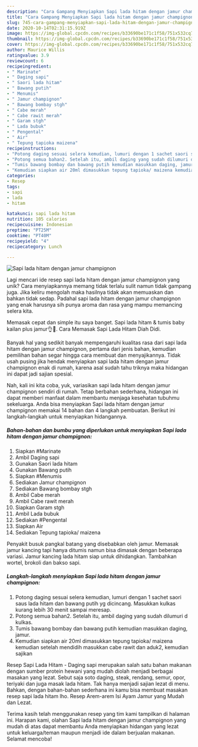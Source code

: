 ```yaml
---
description: "Cara Gampang Menyiapkan Sapi lada hitam dengan jamur champignon Anti Gagal"
title: "Cara Gampang Menyiapkan Sapi lada hitam dengan jamur champignon Anti Gagal"
slug: 745-cara-gampang-menyiapkan-sapi-lada-hitam-dengan-jamur-champignon-anti-gagal
date: 2020-10-14T02:31:15.919Z
image: https://img-global.cpcdn.com/recipes/b33690be171c1f58/751x532cq70/sapi-lada-hitam-dengan-jamur-champignon-foto-resep-utama.jpg
thumbnail: https://img-global.cpcdn.com/recipes/b33690be171c1f58/751x532cq70/sapi-lada-hitam-dengan-jamur-champignon-foto-resep-utama.jpg
cover: https://img-global.cpcdn.com/recipes/b33690be171c1f58/751x532cq70/sapi-lada-hitam-dengan-jamur-champignon-foto-resep-utama.jpg
author: Maurice Willis
ratingvalue: 3.9
reviewcount: 6
recipeingredient:
- " Marinate"
- " Daging sapi"
- " Saori lada hitam"
- " Bawang putih"
- " Menumis"
- " Jamur champignon"
- " Bawang bombay stgh"
- " Cabe merah"
- " Cabe rawit merah"
- " Garam stgh"
- " Lada bubuk"
- " Pengental"
- " Air"
- " Tepung tapioka maizena"
recipeinstructions:
- "Potong daging sesuai selera kemudian, lumuri dengan 1 sachet saori saus lada hitam dan bawang putih yg dicincang. Masukkan kulkas kurang lebih 30 menit sampai meresap."
- "Potong semua bahan2. Setelah itu, ambil daging yang sudah dilumuri d kulkas."
- "Tumis bawang bombay dan bawang putih kemudian masukkan daging, jamur."
- "Kemudian siapkan air 20ml dimasukkan tepung tapioka/ maizena kemudian setelah mendidih masukkan cabe rawit dan aduk2, kemudian sajikan"
categories:
- Resep
tags:
- sapi
- lada
- hitam

katakunci: sapi lada hitam 
nutrition: 105 calories
recipecuisine: Indonesian
preptime: "PT25M"
cooktime: "PT40M"
recipeyield: "4"
recipecategory: Lunch

---
```



![Sapi lada hitam dengan jamur champignon](https://img-global.cpcdn.com/recipes/b33690be171c1f58/751x532cq70/sapi-lada-hitam-dengan-jamur-champignon-foto-resep-utama.jpg)

Lagi mencari ide resep sapi lada hitam dengan jamur champignon yang unik? Cara menyiapkannya memang tidak terlalu sulit namun tidak gampang juga. Jika keliru mengolah maka hasilnya tidak akan memuaskan dan bahkan tidak sedap. Padahal sapi lada hitam dengan jamur champignon yang enak harusnya sih punya aroma dan rasa yang mampu memancing selera kita.

Memasak cepat dan simple itu saya banget. Sapi lada hitam &amp; tumis baby kailan plus jamur👌🤗. Cara Memasak Sapi Lada Hitam Diah Didi.

Banyak hal yang sedikit banyak mempengaruhi kualitas rasa dari sapi lada hitam dengan jamur champignon, pertama dari jenis bahan, kemudian pemilihan bahan segar hingga cara membuat dan menyajikannya. Tidak usah pusing jika hendak menyiapkan sapi lada hitam dengan jamur champignon enak di rumah, karena asal sudah tahu triknya maka hidangan ini dapat jadi sajian spesial.


Nah, kali ini kita coba, yuk, variasikan sapi lada hitam dengan jamur champignon sendiri di rumah. Tetap berbahan sederhana, hidangan ini dapat memberi manfaat dalam membantu menjaga kesehatan tubuhmu sekeluarga. Anda bisa menyiapkan Sapi lada hitam dengan jamur champignon memakai 14 bahan dan 4 langkah pembuatan. Berikut ini langkah-langkah untuk menyiapkan hidangannya.

<!--inarticleads1-->

##### Bahan-bahan dan bumbu yang diperlukan untuk menyiapkan Sapi lada hitam dengan jamur champignon:

1. Siapkan  #Marinate
1. Ambil  Daging sapi
1. Gunakan  Saori lada hitam
1. Gunakan  Bawang putih
1. Siapkan  #Menumis
1. Sediakan  Jamur champignon
1. Sediakan  Bawang bombay stgh
1. Ambil  Cabe merah
1. Ambil  Cabe rawit merah
1. Siapkan  Garam stgh
1. Ambil  Lada bubuk
1. Sediakan  #Pengental
1. Siapkan  Air
1. Sediakan  Tepung tapioka/ maizena


Penyakit busuk pangkal batang yang disebabkan oleh jamur. Memasak jamur kancing tapi hanya ditumis namun bisa dimasak dengan beberapa variasi. Jamur kancing lada hitam siap untuk dihidangkan. Tambahkan wortel, brokoli dan bakso sapi. 

<!--inarticleads2-->

##### Langkah-langkah menyiapkan Sapi lada hitam dengan jamur champignon:

1. Potong daging sesuai selera kemudian, lumuri dengan 1 sachet saori saus lada hitam dan bawang putih yg dicincang. Masukkan kulkas kurang lebih 30 menit sampai meresap.
1. Potong semua bahan2. Setelah itu, ambil daging yang sudah dilumuri d kulkas.
1. Tumis bawang bombay dan bawang putih kemudian masukkan daging, jamur.
1. Kemudian siapkan air 20ml dimasukkan tepung tapioka/ maizena kemudian setelah mendidih masukkan cabe rawit dan aduk2, kemudian sajikan


Resep Sapi Lada Hitam - Daging sapi merupakan salah satu bahan makanan dengan sumber protein hewani yang mudah diolah menjadi berbagai masakan yang lezat. Sebut saja soto daging, steak, rendang, semur, opor, teriyaki dan juga masak lada hitam. Tak hanya menjadi sajian lezat di menu. Bahkan, dengan bahan-bahan sederhana ini kamu bisa membuat masakan resep sapi lada hitam lho. Resep Arem-arem Isi Ayam Jamur yang Mudah dan Lezat. 

Terima kasih telah menggunakan resep yang tim kami tampilkan di halaman ini. Harapan kami, olahan Sapi lada hitam dengan jamur champignon yang mudah di atas dapat membantu Anda menyiapkan hidangan yang lezat untuk keluarga/teman maupun menjadi ide dalam berjualan makanan. Selamat mencoba!
